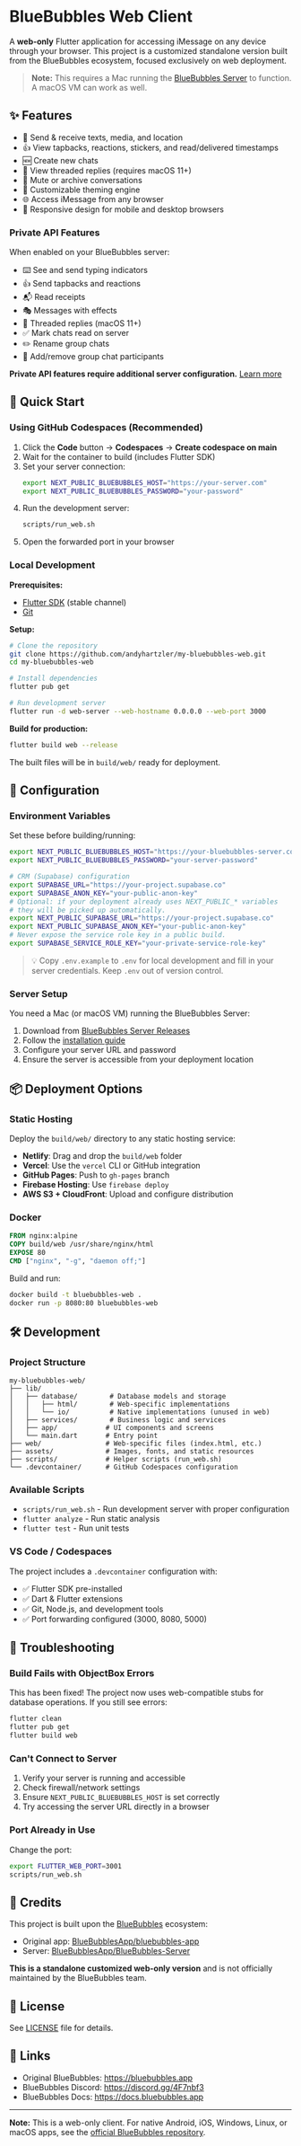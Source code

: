 # BlueBubbles Web Client

A **web-only** Flutter application for accessing iMessage on any device through your browser. This project is a customized standalone version built from the BlueBubbles ecosystem, focused exclusively on web deployment.

> **Note:** This requires a Mac running the [BlueBubbles Server](https://github.com/BlueBubblesApp/BlueBubbles-Server) to function. A macOS VM can work as well.

## ✨ Features

- 💬 Send & receive texts, media, and location
- 👍 View tapbacks, reactions, stickers, and read/delivered timestamps
- 🆕 Create new chats
- 💭 View threaded replies (requires macOS 11+)
- 🔕 Mute or archive conversations
- 🎨 Customizable theming engine
- 🌐 Access iMessage from any browser
- 📱 Responsive design for mobile and desktop browsers

### Private API Features

When enabled on your BlueBubbles server:
- ⌨️ See and send typing indicators
- 👍 Send tapbacks and reactions
- 📬 Read receipts
- 🎭 Messages with effects
- 💬 Threaded replies (macOS 11+)
- ✅ Mark chats read on server
- ✏️ Rename group chats
- 👥 Add/remove group chat participants

**Private API features require additional server configuration.** [Learn more](https://docs.bluebubbles.app/helper-bundle/installation)

## 🚀 Quick Start

### Using GitHub Codespaces (Recommended)

1. Click the **Code** button → **Codespaces** → **Create codespace on main**
2. Wait for the container to build (includes Flutter SDK)
3. Set your server connection:
   ```bash
   export NEXT_PUBLIC_BLUEBUBBLES_HOST="https://your-server.com"
   export NEXT_PUBLIC_BLUEBUBBLES_PASSWORD="your-password"
   ```
4. Run the development server:
   ```bash
   scripts/run_web.sh
   ```
5. Open the forwarded port in your browser

### Local Development

**Prerequisites:**
- [Flutter SDK](https://docs.flutter.dev/get-started/install) (stable channel)
- [Git](https://git-scm.com/)

**Setup:**

```bash
# Clone the repository
git clone https://github.com/andyhartzler/my-bluebubbles-web.git
cd my-bluebubbles-web

# Install dependencies
flutter pub get

# Run development server
flutter run -d web-server --web-hostname 0.0.0.0 --web-port 3000
```

**Build for production:**

```bash
flutter build web --release
```

The built files will be in `build/web/` ready for deployment.

## 🔧 Configuration

### Environment Variables

Set these before building/running:

```bash
export NEXT_PUBLIC_BLUEBUBBLES_HOST="https://your-bluebubbles-server.com"
export NEXT_PUBLIC_BLUEBUBBLES_PASSWORD="your-server-password"

# CRM (Supabase) configuration
export SUPABASE_URL="https://your-project.supabase.co"
export SUPABASE_ANON_KEY="your-public-anon-key"
# Optional: if your deployment already uses NEXT_PUBLIC_* variables
# they will be picked up automatically.
export NEXT_PUBLIC_SUPABASE_URL="https://your-project.supabase.co"
export NEXT_PUBLIC_SUPABASE_ANON_KEY="your-public-anon-key"
# Never expose the service role key in a public build.
export SUPABASE_SERVICE_ROLE_KEY="your-private-service-role-key"
```

> 💡 Copy `.env.example` to `.env` for local development and fill in your
> server credentials. Keep `.env` out of version control.

### Server Setup

You need a Mac (or macOS VM) running the BlueBubbles Server:
1. Download from [BlueBubbles Server Releases](https://github.com/BlueBubblesApp/BlueBubbles-Server/releases)
2. Follow the [installation guide](https://bluebubbles.app/install/)
3. Configure your server URL and password
4. Ensure the server is accessible from your deployment location

## 📦 Deployment Options

### Static Hosting

Deploy the `build/web/` directory to any static hosting service:

- **Netlify**: Drag and drop the `build/web` folder
- **Vercel**: Use the `vercel` CLI or GitHub integration
- **GitHub Pages**: Push to `gh-pages` branch
- **Firebase Hosting**: Use `firebase deploy`
- **AWS S3 + CloudFront**: Upload and configure distribution

### Docker

```dockerfile
FROM nginx:alpine
COPY build/web /usr/share/nginx/html
EXPOSE 80
CMD ["nginx", "-g", "daemon off;"]
```

Build and run:
```bash
docker build -t bluebubbles-web .
docker run -p 8080:80 bluebubbles-web
```

## 🛠️ Development

### Project Structure

```
my-bluebubbles-web/
├── lib/
│   ├── database/        # Database models and storage
│   │   ├── html/        # Web-specific implementations
│   │   └── io/          # Native implementations (unused in web)
│   ├── services/        # Business logic and services
│   ├── app/            # UI components and screens
│   └── main.dart       # Entry point
├── web/                # Web-specific files (index.html, etc.)
├── assets/             # Images, fonts, and static resources
├── scripts/            # Helper scripts (run_web.sh)
└── .devcontainer/      # GitHub Codespaces configuration
```

### Available Scripts

- `scripts/run_web.sh` - Run development server with proper configuration
- `flutter analyze` - Run static analysis
- `flutter test` - Run unit tests

### VS Code / Codespaces

The project includes a `.devcontainer` configuration with:
- ✅ Flutter SDK pre-installed
- ✅ Dart & Flutter extensions
- ✅ Git, Node.js, and development tools
- ✅ Port forwarding configured (3000, 8080, 5000)

## 🐛 Troubleshooting

### Build Fails with ObjectBox Errors

This has been fixed! The project now uses web-compatible stubs for database operations. If you still see errors:

```bash
flutter clean
flutter pub get
flutter build web
```

### Can't Connect to Server

1. Verify your server is running and accessible
2. Check firewall/network settings
3. Ensure `NEXT_PUBLIC_BLUEBUBBLES_HOST` is set correctly
4. Try accessing the server URL directly in a browser

### Port Already in Use

Change the port:
```bash
export FLUTTER_WEB_PORT=3001
scripts/run_web.sh
```

## 📝 Credits

This project is built upon the [BlueBubbles](https://bluebubbles.app) ecosystem:
- Original app: [BlueBubblesApp/bluebubbles-app](https://github.com/BlueBubblesApp/bluebubbles-app)
- Server: [BlueBubblesApp/BlueBubbles-Server](https://github.com/BlueBubblesApp/BlueBubbles-Server)

**This is a standalone customized web-only version** and is not officially maintained by the BlueBubbles team.

## 📜 License

See [LICENSE](LICENSE) file for details.

## 🔗 Links

- Original BlueBubbles: https://bluebubbles.app
- BlueBubbles Discord: https://discord.gg/4F7nbf3
- BlueBubbles Docs: https://docs.bluebubbles.app

---

**Note:** This is a web-only client. For native Android, iOS, Windows, Linux, or macOS apps, see the [official BlueBubbles repository](https://github.com/BlueBubblesApp/bluebubbles-app).

